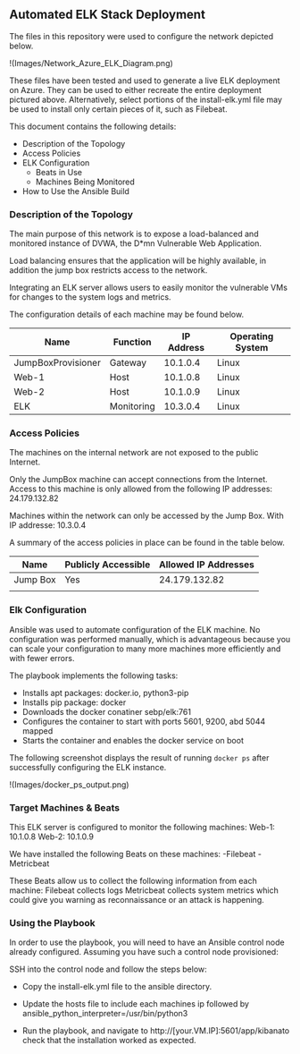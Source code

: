 ## Automated ELK Stack Deployment

The files in this repository were used to configure the network depicted below.

!(Images/Network_Azure_ELK_Diagram.png)

These files have been tested and used to generate a live ELK deployment on Azure. They can be used to either recreate the entire deployment pictured above. Alternatively, select portions of the install-elk.yml file may be used to install only certain pieces of it, such as Filebeat.

This document contains the following details:
- Description of the Topology
- Access Policies
- ELK Configuration
  - Beats in Use
  - Machines Being Monitored
- How to Use the Ansible Build


### Description of the Topology

The main purpose of this network is to expose a load-balanced and monitored instance of DVWA, the D*mn Vulnerable Web Application.

Load balancing ensures that the application will be highly available, in addition the jump box restricts access to the network.

Integrating an ELK server allows users to easily monitor the vulnerable VMs for changes to the system logs and metrics.

The configuration details of each machine may be found below.

| Name               | Function   | IP Address | Operating System |
|--------------------|------------|------------|------------------|
| JumpBoxProvisioner | Gateway    | 10.1.0.4   | Linux            |
| Web-1              | Host       | 10.1.0.8   | Linux            |
| Web-2              | Host       | 10.1.0.9   | Linux            |
| ELK                | Monitoring | 10.3.0.4   | Linux            |

### Access Policies

The machines on the internal network are not exposed to the public Internet. 

Only the JumpBox machine can accept connections from the Internet. Access to this machine is only allowed from the following IP addresses: 24.179.132.82

Machines within the network can only be accessed by the Jump Box. With IP addresse: 10.3.0.4

A summary of the access policies in place can be found in the table below.

| Name     | Publicly Accessible | Allowed IP Addresses |
|----------|---------------------|----------------------|
| Jump Box | Yes                 | 24.179.132.82        |
|          |                     |                      |

### Elk Configuration

Ansible was used to automate configuration of the ELK machine. No configuration was performed manually, which is advantageous because you can scale your configuration to many more machines more efficiently and with fewer errors.

The playbook implements the following tasks:
- Installs apt packages: docker.io, python3-pip
- Installs pip package: docker
- Downloads the docker conatiner sebp/elk:761
- Configures the container to start with ports 5601, 9200, abd 5044 mapped
- Starts the container and enables the docker service on boot

The following screenshot displays the result of running `docker ps` after successfully configuring the ELK instance.

!(Images/docker_ps_output.png)

### Target Machines & Beats
This ELK server is configured to monitor the following machines:
  Web-1: 10.1.0.8
  Web-2: 10.1.0.9

We have installed the following Beats on these machines:
  -Filebeat
  -Metricbeat

These Beats allow us to collect the following information from each machine:
  Filebeat collects logs
  Metricbeat collects system metrics which could give you warning as reconnaissance or an attack is happening.

### Using the Playbook
In order to use the playbook, you will need to have an Ansible control node already configured. Assuming you have such a control node provisioned: 

SSH into the control node and follow the steps below:
- Copy the install-elk.yml file to the ansible directory.
- Update the hosts file to include each machines ip followed by ansible_python_interpreter=/usr/bin/python3

- Run the playbook, and navigate to http://[your.VM.IP]:5601/app/kibanato check that the installation worked as expected.
